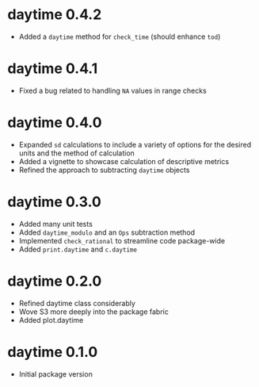 # daytime 0.4.2

* Added a `daytime` method for `check_time` (should enhance `tod`)

# daytime 0.4.1

* Fixed a bug related to handling `NA` values in range checks

# daytime 0.4.0

* Expanded `sd` calculations to include a variety of options for the desired
  units and the method of calculation
* Added a vignette to showcase calculation of descriptive metrics
* Refined the approach to subtracting `daytime` objects

# daytime 0.3.0

* Added many unit tests
* Added `daytime_modulo` and an `Ops` subtraction method
* Implemented `check_rational` to streamline code package-wide
* Added `print.daytime` and `c.daytime`

# daytime 0.2.0

* Refined daytime class considerably
* Wove S3 more deeply into the package fabric
* Added plot.daytime

# daytime 0.1.0

* Initial package version
